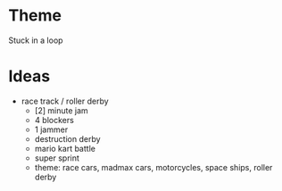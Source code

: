 # Theme

Stuck in a loop

# Ideas

  * race track / roller derby
    - [2] minute jam
    - 4 blockers
    - 1 jammer
    - destruction derby
    - mario kart battle
    - super sprint
    - theme: race cars, madmax cars, motorcycles, space ships, roller derby
